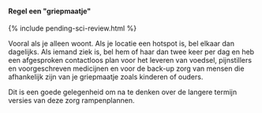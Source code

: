 #### Regel een "griepmaatje"

{% include pending-sci-review.html %}

Vooral als je alleen woont. Als je locatie een hotspot is, bel elkaar dan dagelijks. Als iemand ziek is, bel hem of haar dan twee keer per dag en heb een afgesproken contactloos plan voor het leveren van voedsel, pijnstillers en voorgeschreven medicijnen en voor de back-up zorg van mensen die afhankelijk zijn van je griepmaatje zoals kinderen of ouders.

Dit is een goede gelegenheid om na te denken over de langere termijn versies van deze zorg rampenplannen.
